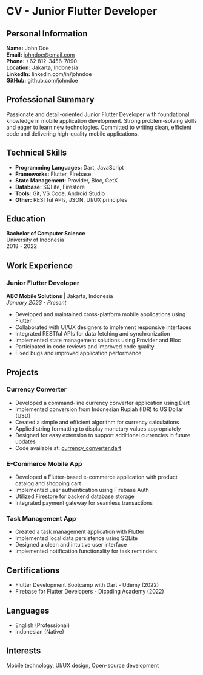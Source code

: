 # CV - Junior Flutter Developer

## Personal Information
**Name:** John Doe  
**Email:** johndoe@email.com  
**Phone:** +62 812-3456-7890  
**Location:** Jakarta, Indonesia  
**LinkedIn:** linkedin.com/in/johndoe  
**GitHub:** github.com/johndoe  

## Professional Summary
Passionate and detail-oriented Junior Flutter Developer with foundational knowledge in mobile application development. Strong problem-solving skills and eager to learn new technologies. Committed to writing clean, efficient code and delivering high-quality mobile applications.

## Technical Skills
- **Programming Languages:** Dart, JavaScript
- **Frameworks:** Flutter, Firebase
- **State Management:** Provider, Bloc, GetX
- **Database:** SQLite, Firestore
- **Tools:** Git, VS Code, Android Studio
- **Other:** RESTful APIs, JSON, UI/UX principles

## Education
**Bachelor of Computer Science**  
University of Indonesia  
2018 - 2022

## Work Experience
### Junior Flutter Developer
**ABC Mobile Solutions** | Jakarta, Indonesia  
*January 2023 - Present*
- Developed and maintained cross-platform mobile applications using Flutter
- Collaborated with UI/UX designers to implement responsive interfaces
- Integrated RESTful APIs for data fetching and synchronization
- Implemented state management solutions using Provider and Bloc
- Participated in code reviews and improved code quality
- Fixed bugs and improved application performance

## Projects
### Currency Converter
- Developed a command-line currency converter application using Dart
- Implemented conversion from Indonesian Rupiah (IDR) to US Dollar (USD)
- Created a simple and efficient algorithm for currency calculations
- Applied string formatting to display monetary values appropriately
- Designed for easy extension to support additional currencies in future updates
- Code available at: [currency_converter.dart](https://github.com/denyocr93/deny-dev/tree/main/currency_converter)


### E-Commerce Mobile App
- Developed a Flutter-based e-commerce application with product catalog and shopping cart
- Implemented user authentication using Firebase Auth
- Utilized Firestore for backend database storage
- Integrated payment gateway for seamless transactions

### Task Management App
- Created a task management application with Flutter
- Implemented local data persistence using SQLite
- Designed a clean and intuitive user interface
- Implemented notification functionality for task reminders

## Certifications
- Flutter Development Bootcamp with Dart - Udemy (2022)
- Firebase for Flutter Developers - Dicoding Academy (2022)

## Languages
- English (Professional)
- Indonesian (Native)

## Interests
Mobile technology, UI/UX design, Open-source development